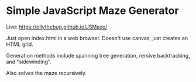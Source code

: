 # Simple JavaScript Maze Generator
Live: https://ollythebug.github.io/JSMaze/


Just open index.html in a web browser.
Doesn't use canvas, just creates an HTML grid.

Generation methods include spanning tree generation, rersive backtracking, and "sidewinding".

Also solves the maze recursively.
